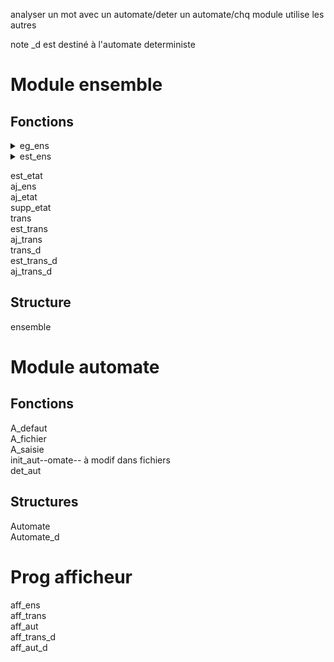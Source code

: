 <!-- ZANGafn-->

analyser un mot avec un automate/deter un automate/chq module utilise les autres  

note \_d est destiné à l'automate deterministe

# Module ensemble
## Fonctions
<details><summary>eg_ens</summary>

```
int eg_ens(ensemble ens1,ensemble ens2)
```  
Renvoi
* 1 si ens1 = ens2  
* 0 sinon
</details>

<details><summary>
est_ens
</summary>

```
int est_ens(ensemble q[],ensemble e)
```  
Renvoi 1 si e appartient à la liste d'ensemble q
</details>

est_etat  
aj_ens  
aj_etat  
supp_etat  
trans  
est_trans  
aj_trans  
trans_d  
est_trans_d  
aj_trans_d  

## Structure
ensemble

# Module automate
## Fonctions
A_defaut  
A_fichier  
A_saisie  
init_aut--omate--  à modif dans fichiers  
det_aut  

## Structures
Automate  
Automate_d  

# Prog afficheur
aff_ens  
aff_trans  
aff_aut  
aff_trans_d  
aff_aut_d  
